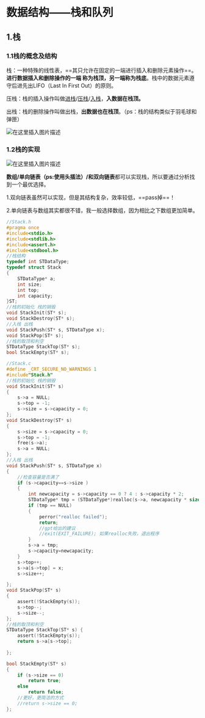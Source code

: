 # 数据结构——栈和队列

## 1.栈

### 1.1栈的概念及结构

​	栈：一种特殊的线性表，==其只允许在固定的一端进行插入和删除元素操作==。**进行数据插入和删除操作的一端 称为栈顶，另一端称为栈底**。栈中的数据元素遵守后进先出LIFO（Last In First Out）的原则。

​	压栈：栈的插入操作叫做<u>进栈</u>/<u>压栈</u>/<u>入栈</u>，**入数据在栈顶。**

​	出栈：栈的删除操作叫做出栈，**出数据也在栈顶**。（ps：栈的结构类似于羽毛球和弹匣）

![在这里插入图片描述](https://img-blog.csdnimg.cn/direct/9d1cc34ec5f34d979c29598d110074e0.png#pic_center)

### 1.2栈的实现

![在这里插入图片描述](https://img-blog.csdnimg.cn/direct/f804f44ab03846638db0b8ce7c6162cb.png#pic_center)

**数组/单向链表（ps:使用头插法）/和双向链表**都可以实现栈，所以要通过分析找到一个最优选择。

1.双向链表虽然可以实现，但是其结构复杂，效率较低，==pass掉==！

2.单向链表与数组其实都很不错，我一般选择数组，因为相比之下数组更加简单。



```c
//Stack.h
#pragma once
#include<stdio.h>
#include<stdlib.h>
#include<assert.h>
#include<stdbool.h>
//栈结构
typedef int STDataType;
typedef struct Stack
{
	STDataType* a;
	int size;
	int top;
	int capacity;
}ST;
//栈的初始化 栈的销毁
void StackInit(ST* s);
void StackDestroy(ST* s);
//入栈 出栈
void StackPush(ST* s, STDataType x);
void StackPop(ST* s);
//栈的取顶和判空
STDataType StackTop(ST* s);
bool StackEmpty(ST* s);


```

```c
//Stack.c
#define _CRT_SECURE_NO_WARNINGS 1
#include"Stack.h"
//栈的初始化 栈的销毁
void StackInit(ST* s)
{
	s->a = NULL;
	s->top = -1;
	s->size = s->capacity = 0;
};
void StackDestroy(ST* s)
{
	s->size = s->capacity = 0;
	s->top = -1;
	free(s->a);
	s->a = NULL;
};
//入栈 出栈
void StackPush(ST* s, STDataType x)
{
	//检查容量是否满了
	if (s->capacity==s->size )
	{
		int newcapacity = s->capacity == 0 ? 4 : s->capacity * 2;
		STDataType* tmp = (STDataType*)realloc(s->a, newcapacity * sizeof(STDataType));
		if (tmp == NULL)
		{
			perror("realloc failed");
			return;
            //gpt给出的建议
            //exit(EXIT_FAILURE); 如果realloc失败，退出程序
		}
		s->a = tmp;
		s->capacity=newcapacity;
	}
	s->top++;
	s->a[s->top] = x;
	s->size++;

};
void StackPop(ST* s)
{
	assert(!StackEmpty(s));
	s->top--;
	s->size--;
};
//栈的取顶和判空
STDataType StackTop(ST* s) {
	assert(!StackEmpty(s));
	return s->a[s->top];
	
};

bool StackEmpty(ST* s) 
{
	if (s->size == 0)
		return true;
	else
		return false;
    //更好，更简洁的方式
    //return s->size == 0;
};

```

